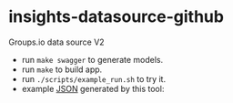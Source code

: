 # insights-datasource-github
Groups.io data source V2

- run `make swagger` to generate models.
- run `make` to build app.
- run `./scripts/example_run.sh` to try it.
- example [JSON](https://github.com/LF-Engineering/insights-datasource-github/blob/main/exampleOutput.json) generated by this tool:
```
```
